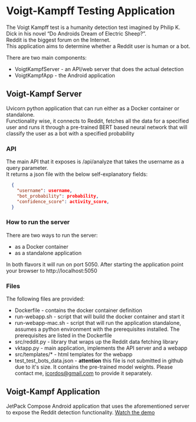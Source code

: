 # Voigt-Kampff Testing Application

The Voigt Kampff test  is a humanity detection test imagined by Philip K. Dick in his novel “Do Androids Dream of Electric Sheep?”.  
Reddit is the biggest forum on the Internet.  
This application aims to determine whether a Reddit user is human or a bot.    

There are two main components:
* VoigtKampfServer - an API/web server that does the actual detection
* VoigtKampfApp - the Android application

## Voigt-Kampf Server
Uvicorn python application that can run either as a Docker container or standalone.  
Functionality wise, it connects to Reddit, fetches all the data for a specified user and runs it through a pre-trained BERT based neural network that will classify the user as a bot with a specified probability 

### API
The main API that it exposes is /api/analyze that takes the username as a query parameter.   
It returns a json file with the below self-explanatory fields:
```json
  {
    "username": username,
    "bot_probability": probability,
    "confidence_score": activity_score,
  }
```

### How to run the server
There are two ways to run the server:
* as a Docker container
* as a standalone application

In both flavors it will run on port 5050. After starting the application point your browser to http://localhost:5050

### Files
The following files are provided:
* Dockerfile - contains the docker container definition
* run-webapp.sh - script that will build the docker container and start it
* run-webapp-mac.sh - script that will run the application standalone, assumes a python environment with the prerequisites installed. The prerequisites are listed in the Dockerfile
* src/reddit.py - library that wraps up the Reddit data fetching library
* vktapp.py - main application, implements the API server and a webapp
* src/templates/* - html templates for the webapp
* test_test_bots_data.json - **attention** this file is not submitted in github due to it's size. It contains the pre-trained model weights. Please contact me, icordos@gmail.com to provide it separately.

## Voigt-Kampf Application
JetPack Compose Android application that uses the aforementioned server to expose the Reddit detection functionality. [Watch the demo](media/screen2.mov)
